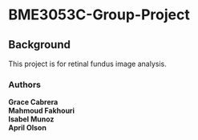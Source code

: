 # BME3053C-Group-Project
## Background
This project is for retinal fundus image analysis.
### Authors
**Grace Cabrera**  
**Mahmoud Fakhouri**  
**Isabel Munoz**  
**April Olson**  
